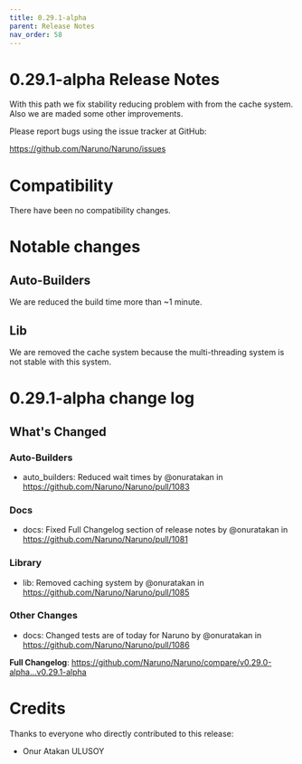 ```yaml
---
title: 0.29.1-alpha
parent: Release Notes
nav_order: 58
---
```


# 0.29.1-alpha Release Notes

With this path we fix stability reducing problem with from the cache system. Also we are maded some other improvements.

Please report bugs using the issue tracker at GitHub:

<https://github.com/Naruno/Naruno/issues>

# Compatibility

There have been no compatibility changes.

# Notable changes

## Auto-Builders
We are reduced the build time more than ~1 minute.

## Lib
We are removed the cache system because the multi-threading system is not stable with this system.


# 0.29.1-alpha change log

<!-- Release notes generated using configuration in .github/release.yml at master -->

## What's Changed
### Auto-Builders
* auto_builders: Reduced wait times by @onuratakan in https://github.com/Naruno/Naruno/pull/1083
### Docs
* docs: Fixed Full Changelog section of release notes by @onuratakan in https://github.com/Naruno/Naruno/pull/1081
### Library
* lib: Removed caching system by @onuratakan in https://github.com/Naruno/Naruno/pull/1085
### Other Changes
* docs: Changed tests are of today for Naruno by @onuratakan in https://github.com/Naruno/Naruno/pull/1086


**Full Changelog**: https://github.com/Naruno/Naruno/compare/v0.29.0-alpha...v0.29.1-alpha

# Credits

Thanks to everyone who directly contributed to this release:

- Onur Atakan ULUSOY

